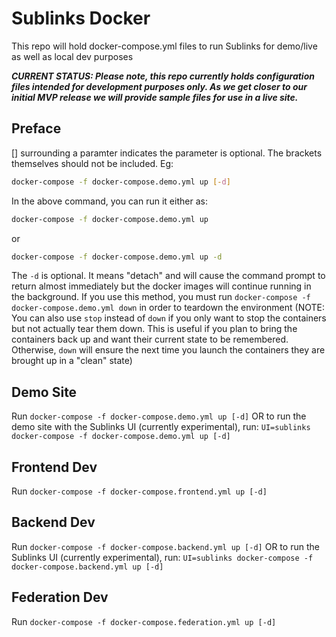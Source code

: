 # Sublinks Docker

This repo will hold docker-compose.yml files to run Sublinks for demo/live
as well as local dev purposes

***CURRENT STATUS: Please note, this repo currently holds configuration files
intended for development purposes only. As we get closer to our initial MVP
release we will provide sample files for use in a live site.***

## Preface

[] surrounding a paramter indicates the parameter is optional. The brackets
themselves should not be included. Eg:

```bash
docker-compose -f docker-compose.demo.yml up [-d]
```

In the above command, you can run it either as:

```bash
docker-compose -f docker-compose.demo.yml up
```

or

```bash
docker-compose -f docker-compose.demo.yml up -d
```

The `-d` is optional. It means "detach" and will cause the command prompt to
return almost immediately but the docker images will continue running in the
background.  If you use this method, you must run
`docker-compose -f docker-compose.demo.yml down` in order to teardown the
environment (NOTE: You can also use `stop` instead of `down` if you only want
to stop the containers but not actually tear them down. This is useful if you
plan to bring the containers back up and want their current state to be
remembered. Otherwise, `down` will ensure the next time you launch the
containers they are brought up in a "clean" state)

## Demo Site

Run `docker-compose -f docker-compose.demo.yml up [-d]`
OR to run the demo site with the Sublinks UI (currently experimental), run:
`UI=sublinks docker-compose -f docker-compose.demo.yml up [-d]`

## Frontend Dev

Run `docker-compose -f docker-compose.frontend.yml up [-d]`

## Backend Dev

Run `docker-compose -f docker-compose.backend.yml up [-d]`
OR to run the Sublinks UI (currently experimental), run:
`UI=sublinks docker-compose -f docker-compose.backend.yml up [-d]`

## Federation Dev

Run `docker-compose -f docker-compose.federation.yml up [-d]`

